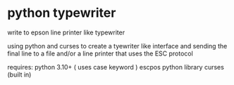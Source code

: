 # python typewriter
 write to epson line printer like typewriter

using python and curses to create a tyewriter like interface
and sending the final line to a file and/or a line printer
that uses the ESC protocol

requires:
python 3.10+ ( uses case keyword )
escpos python library
curses (built in)